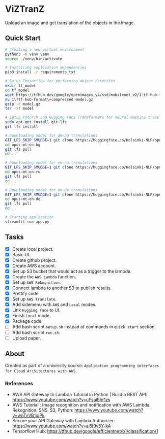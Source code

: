 # ViZTranZ

Upload an image and get translation of the objects in the image.

## Quick Start

```bash
# Creating a new virtual environment
python3 -m venv venv
source ./venv/bin/activate

# Installing application dependencies
pip3 install -r requirements.txt

# Setup Tensorflow for performing object detection
mkdir tf_model
cd tf_model
wget https://tfhub.dev/google/openimages_v4/ssd/mobilenet_v2/1?tf-hub-format=compressed
mv 1\?tf-hub-format\=compressed model.gz
gzip -d model.gz
tar -xf model

# Setup Pytorch and Hugging Face Transformers for neural machine translation
sudo apt-get install git-lfs
git lfs install

# Downloading model for de-bg translations
GIT_LFS_SKIP_SMUDGE=1 git clone https://huggingface.co/Helsinki-NLP/opus-mt-en-bg
cd opus-mt-en-bg
git lfs pull
cd ..

# Downloading model for en-ru translations
GIT_LFS_SKIP_SMUDGE=1 git clone https://huggingface.co/Helsinki-NLP/opus-mt-en-ru
cd opus-mt-en-ru
git lfs pull
cd ..

# Downloading model for en-de translations
GIT_LFS_SKIP_SMUDGE=1 git clone https://huggingface.co/Helsinki-NLP/opus-mt-en-de
cd opus-mt-en-de
git lfs pull
cd ..

# Starting application
streamlit run app.py
```

## Tasks

- [X] Create local project.
- [X] Basic UI.
- [X] Create github project.
- [X] Create AWS account.
- [X] Set up S3 bucket that would act as a trigger to the lambda.
- [X] Create the `AWS Lambda` function.
- [X] Set up `AWS Rekognition`.
- [X] Connect lambda to another S3 to publish results.
- [X] Prettify code.
- [X] Set up `AWS Translate`.
- [X] Add sidemenu with `AWS` and `Local` modes.
- [X] Link `Hugging Face` to UI.
- [X] Finish `Local` mode.
- [X] Package code.
- [ ] Add bash script `setup.sh` instead of commands in `quick start` section.
- [ ] Add bash script `run.sh`.
- [ ] Upload paper.

## About

Created as part of a university course: `Application programming interfaces for Cloud Architectures with AWS`.

### References

- AWS API Gateway to Lambda Tutorial in Python | Build a REST API: <https://www.youtube.com/watch?v=uFsaiEhr1zs>
- AWS Tutorial : Image recognition and notification with AWS Lambda, Rekognition, SNS, S3, Python: <https://www.youtube.com/watch?v=wnTvVB1ojPk>
- Secure your API Gateway with Lambda Authorizer: <https://www.youtube.com/watch?v=al5I9v5Y-kA>
- Tensorflow Hub: <https://tfhub.dev/google/efficientnet/b1/classification/1>
